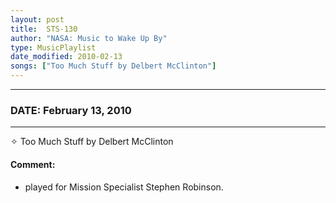 ```yaml
---
layout: post
title:  STS-130
author: "NASA: Music to Wake Up By"
type: MusicPlaylist
date_modified: 2010-02-13
songs: ["Too Much Stuff by Delbert McClinton"]
---
```


----
### DATE: February 13, 2010
----
✧ Too Much Stuff by Delbert McClinton

#### Comment:
* played for Mission Specialist Stephen Robinson.



<br/>
<center>
	<a target="_blank"
	   href="https://twitter.com/intent/tweet?hashtags=Space,NASA,Playlist,NASAWakeupCalls,SpaceProgram&text={{ page.author}}, '{{ page.songs.first }}' {{ page.title }}, {{ page.date | date: '%B %d, %Y' }}. {{ site.url }}{{ page.url }}&via=nasawakeupcalls"><i class="fab fa-twitter" alt="Tweet this page" style="font-size: 1.3em;"></i></a>
	&nbsp; 	<i class="fas fa-user-astronaut" style="font-size: 1.5em;"></i> &nbsp;
    <a type="amzn" search="'Too Much Stuff by Delbert McClinton'" category="popular music">
    <i class="fab fa-amazon" style="font-size: 1.3em;"></i></a>
</center>
